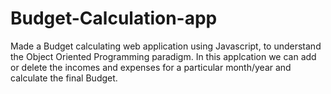 # Budget-Calculation-app
Made a Budget calculating web application using Javascript, to understand the Object Oriented Programming paradigm.
In this applcation we can add or delete the incomes and expenses for a particular month/year and calculate the final Budget.
